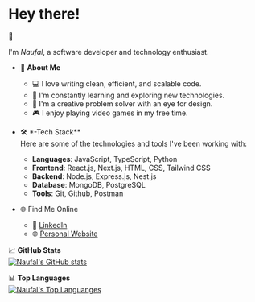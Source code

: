 <h1>Hey there!</h1> 👋

I'm _Naufal_, a software developer and technology enthusiast.<br/>

-   🚀 **About Me**
    -   💻 I love writing clean, efficient, and scalable code.
    -   🌱 I'm constantly learning and exploring new technologies.
    -   🎨 I'm a creative problem solver with an eye for design.
    -   🎮 I enjoy playing video games in my free time.
-   🛠️ \*-Tech Stack\*\*<br/>
    Here are some of the technologies and tools I've been working with:

    -   **Languages**: JavaScript, TypeScript, Python
    -   **Frontend**: React.js, Next.js, HTML, CSS, Tailwind CSS
    -   **Backend**: Node.js, Express.js, Nest.js
    -   **Database**: MongoDB, PostgreSQL
    -   **Tools**: Git, Github, Postman

-   🌐 Find Me Online
    -   💼 [LinkedIn](https://www.linkedin.com/in/naufal-rafianto-4159a8206/)
    -   🌐 [Personal Website](https://mnr.vercel.app/)

📈 **GitHub Stats** <br/>
[![Naufal's GitHub stats](https://github-readme-stats.vercel.app/api?username=mnauff&show_icons=true&theme=graywhite)](https://github.com/mnauff/github-readme-stats)<br/>

📊 **Top Languages**<br/>
[![Naufal's Top Languanges](https://github-readme-stats.vercel.app/api/top-langs/?username=mnauff&layout=compact)](https://github.com/mnauff/github-readme-stats)
